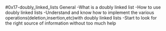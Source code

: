 #0x17-doubly_linked_lists
General
	-What is a doubly linked list
	-How to use doubly linked lists
	-Understand and know how to implement the various operations(deletion,insertion,etc)with doubly linked lists
	-Start to look for the right source of information without too much help
